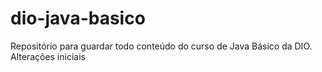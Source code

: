 # dio-java-basico
Repositório para guardar todo conteúdo do curso de Java Básico da DIO. 
Alterações iniciais
